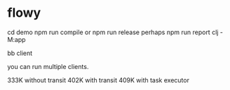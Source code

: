 # flowy


cd demo
npm run compile or npm run release  perhaps npm run report
clj -M:app

bb client

you can run multiple clients.



333K without transit
402K with transit
409K with task executor
 